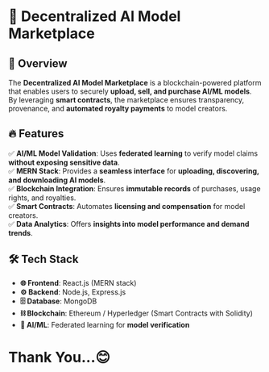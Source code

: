 # 🚀 Decentralized AI Model Marketplace  

## 📌 Overview  
The **Decentralized AI Model Marketplace** is a blockchain-powered platform that enables users to securely **upload, sell, and purchase AI/ML models**. By leveraging **smart contracts**, the marketplace ensures transparency, provenance, and **automated royalty payments** to model creators.  

## 🔥 Features  
✅ **AI/ML Model Validation**: Uses **federated learning** to verify model claims **without exposing sensitive data**.  
✅ **MERN Stack**: Provides a **seamless interface** for **uploading, discovering, and downloading AI models**.  
✅ **Blockchain Integration**: Ensures **immutable records** of purchases, usage rights, and royalties.  
✅ **Smart Contracts**: Automates **licensing and compensation** for model creators.  
✅ **Data Analytics**: Offers **insights into model performance and demand trends**.  

## 🛠️ Tech Stack  
- **🌐 Frontend**: React.js (MERN stack)  
- **⚙️ Backend**: Node.js, Express.js  
- **🗄️ Database**: MongoDB  
- **⛓️ Blockchain**: Ethereum / Hyperledger (Smart Contracts with Solidity)  
- **🤖 AI/ML**: Federated learning for **model verification**
  
# Thank You...😊 
